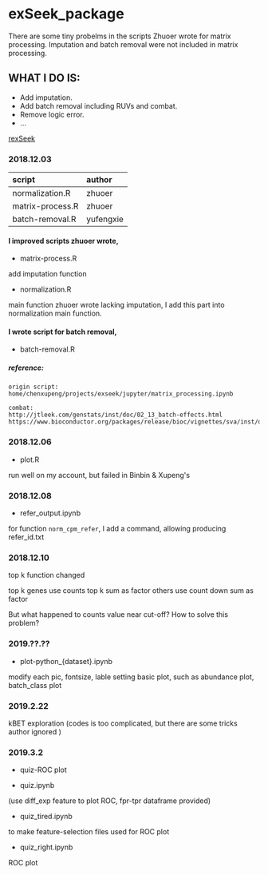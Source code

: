 # exSeek_package
There are some tiny probelms in the scripts Zhuoer wrote for matrix processing. Imputation and batch removal were not included in matrix processing.
## WHAT I DO IS:
* Add imputation.
* Add batch removal including RUVs and combat.
* Remove logic error.
* ...

[rexSeek](https://github.com/dongzhuoer/rexseek)

### 2018.12.03
|script|author|
| :-- | :-- |
|normalization.R|zhuoer|
|matrix-process.R|zhuoer|
|batch-removal.R|yufengxie|

#### I improved scripts zhuoer wrote,
* matrix-process.R

add imputation function

* normalization.R

main function zhuoer wrote lacking imputation, I add this part into normalization main function.

#### I wrote script for batch removal,
* batch-removal.R
##### reference:
```
origin script:
home/chenxupeng/projects/exseek/jupyter/matrix_processing.ipynb

combat:
http://jtleek.com/genstats/inst/doc/02_13_batch-effects.html
https://www.bioconductor.org/packages/release/bioc/vignettes/sva/inst/doc/sva.pdf
```
### 2018.12.06
* plot.R

run well on my account, but failed in Binbin & Xupeng's

### 2018.12.08
* refer_output.ipynb

for function `norm_cpm_refer`, I add a command, allowing producing refer_id.txt

### 2018.12.10 
top k function changed

top k genes use counts top k sum as factor
others use count down sum as factor

But what happened to counts value near cut-off? How to solve this problem?

### 2019.??.??
* plot-python_{dataset}.ipynb

modify each pic, fontsize, lable setting
basic plot, such as abundance plot, batch_class plot

### 2019.2.22
kBET exploration
(codes is too complicated, but there are some tricks author ignored )

### 2019.3.2
* quiz-ROC plot

* quiz.ipynb 

(use diff_exp feature to plot ROC, fpr-tpr dataframe provided)

* quiz_tired.ipynb 

to make feature-selection files used for ROC plot

* quiz_right.ipynb 

ROC plot

